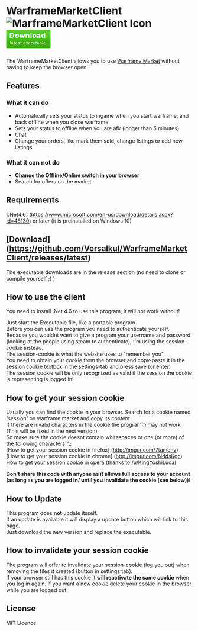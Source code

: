 # WarframeMarketClient <img src="https://raw.githubusercontent.com/Versalkul/WarframeMarketClient/master/Icon.ico" width="50" alt="MarframeMarketClient Icon" title="Our current Icon"> [![Download latest release](https://raw.githubusercontent.com/Versalkul/WarframeMarketClient/master/Download.png)](https://github.com/Versalkul/WarframeMarketClient/releases/latest)
The WarframeMarketClient allows you to use [Warframe.Market](http://warframe.market) without having to keep the browser open.

## Features
### What it can do

 - Automatically sets your status to ingame when you start warframe, and back offline when you close warframe 
 - Sets your status to offline when you are afk (longer than 5 minutes)
 - Chat 
 - Change your orders, like mark them sold, change listings or add new listings

### What it can **not** do
 - **Change the Offline/Online switch in your browser**
 - Search for offers on the market

## Requirements

[.Net4.6] (https://www.microsoft.com/en-us/download/details.aspx?id=48130) or later (it is preinstalled on Windows 10)

## [Download] (https://github.com/Versalkul/WarframeMarketClient/releases/latest)
The executable downloads are in the release section (no need to clone or compile yourself ;) )

## How to use the client
You need to install .Net 4.6 to use this program, it will not work without! 

Just start the Executable file, like a portable program.  
Before you can use the program you need to authenticate yourself.  
Because you wouldnt want to give a program your username and password (looking at the people using steam to authenticate), I'm using the session-cookie instead.  
The session-cookie is what the website uses to "remember you".  
You need to obtain your cookie from the browser and copy-paste it in the session cookie textbox in the settings-tab and press save (or enter)  
The session cookie will be only recognized as valid if the session the cookie is representing is logged in!    

## How to get your session cookie
Usually you can find the cookie in your browser. Search for a cookie named *'session'* on warframe.market and copy its content.  
If there are invalid characters in the cookie the programm may not work (This will be fixed in the next version)  
So make sure the cookie doesnt contain whitespaces or one (or more) of the following characters:",;  
[How to get your session cookie in firefox] (http://imgur.com/7tamenv)  
[How to get your session cookie in chrome] (http://imgur.com/NddsKgc)  
[How to get your session cookie in opera (thanks to /u/KingYoshiLuca)](https://i.imgur.com/1FEOPMu.gifv)

**Don't share this code with anyone as it allows full access to your account (as long as you are logged in/ until you invalidate the cookie (see below))!**

## How to Update
This program does **not** update itsself.  
If an update is available it will display a update button which will link to this page.  
Just download the new version and replace the executable.

## How to invalidate your session cookie
The program will offer to invalidate your session-cookie (log you out) when removing the files it created (button in settings tab).  
If your browser still has this cookie it will **reactivate the same cookie** when you log in again.
If you want a new cookie delete your cookie in the browser while you are logged out.

## License
MIT Licence
